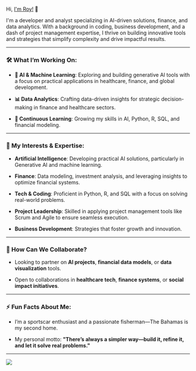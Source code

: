 Hi, [I'm Roy!](https://trl242.github.io/PRSNL-Site/) 👋

I'm a developer and analyst specializing in AI-driven solutions, finance, and data analytics. With a background in coding, business development, and a dash of project management expertise, I thrive on building innovative tools and strategies that simplify complexity and drive impactful results.

---

### 🛠️ What I’m Working On:

- **🤖 AI & Machine Learning**: Exploring and building generative AI tools with a focus on practical applications in healthcare, finance, and global development.

- **📊 Data Analytics**: Crafting data-driven insights for strategic decision-making in finance and healthcare sectors.

- **🧠 Continuous Learning**: Growing my skills in AI, Python, R, SQL, and financial modeling.

---

### 🌱 My Interests & Expertise:

- **Artificial Intelligence**: Developing practical AI solutions, particularly in Generative AI and machine learning.

- **Finance**: Data modeling, investment analysis, and leveraging insights to optimize financial systems.

- **Tech & Coding**: Proficient in Python, R, and SQL with a focus on solving real-world problems.

- **Project Leadership**: Skilled in applying project management tools like Scrum and Agile to ensure seamless execution.

- **Business Development**: Strategies that foster growth and innovation.

---

### 🤔 How Can We Collaborate?

- Looking to partner on **AI projects**, **financial data models**, or **data visualization** tools.

- Open to collaborations in **healthcare tech**, **finance systems**, or **social impact initiatives**.

---

### ⚡ Fun Facts About Me:

- I’m a sportscar enthusiast and a passionate fisherman—The Bahamas is my second home.

- My personal motto: **"There’s always a simpler way—build it, refine it, and let it solve real problems."**

---

<a>
  <img align="center" src="https://github-readme-stats.vercel.app/api/top-langs/?username=TRL242&layout=compact&theme=light&hide_langs_below=1&show_icons=true&theme=light&line_height=27"/>
</a>
